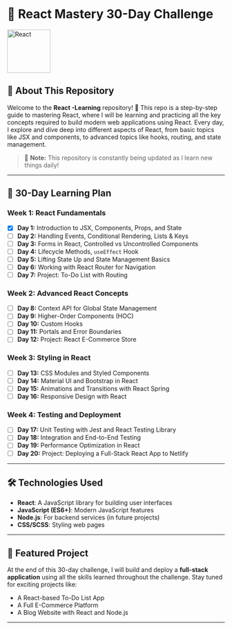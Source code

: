 # 🚀 React Mastery 30-Day Challenge

<img src="https://upload.wikimedia.org/wikipedia/commons/a/a7/React-icon.svg" alt="React" width="100"/>

## 📝 About This Repository

Welcome to the **React -Learning** repository! 🎉 This repo is a step-by-step guide to mastering React, where I will be learning and practicing all the key concepts required to build modern web applications using React. Every day, I explore and dive deep into different aspects of React, from basic topics like JSX and components, to advanced topics like hooks, routing, and state management.

> 🚧 **Note:** This repository is constantly being updated as I learn new things daily!

---

## 📅 30-Day Learning Plan

### Week 1: React Fundamentals
- [x] **Day 1:** Introduction to JSX, Components, Props, and State
- [ ] **Day 2:** Handling Events, Conditional Rendering, Lists & Keys
- [ ] **Day 3:** Forms in React, Controlled vs Uncontrolled Components
- [ ] **Day 4:** Lifecycle Methods, `useEffect` Hook
- [ ] **Day 5:** Lifting State Up and State Management Basics
- [ ] **Day 6:** Working with React Router for Navigation
- [ ] **Day 7:** Project: To-Do List with Routing

### Week 2: Advanced React Concepts
- [ ] **Day 8:** Context API for Global State Management
- [ ] **Day 9:** Higher-Order Components (HOC)
- [ ] **Day 10:** Custom Hooks
- [ ] **Day 11:** Portals and Error Boundaries
- [ ] **Day 12:** Project: React E-Commerce Store

### Week 3: Styling in React
- [ ] **Day 13:** CSS Modules and Styled Components
- [ ] **Day 14:** Material UI and Bootstrap in React
- [ ] **Day 15:** Animations and Transitions with React Spring
- [ ] **Day 16:** Responsive Design with React

### Week 4: Testing and Deployment
- [ ] **Day 17:** Unit Testing with Jest and React Testing Library
- [ ] **Day 18:** Integration and End-to-End Testing
- [ ] **Day 19:** Performance Optimization in React
- [ ] **Day 20:** Project: Deploying a Full-Stack React App to Netlify

---

## 🛠️ Technologies Used

- **React**: A JavaScript library for building user interfaces
- **JavaScript (ES6+)**: Modern JavaScript features
- **Node.js**: For backend services (in future projects)
- **CSS/SCSS**: Styling web pages

---

## 🌟 Featured Project

At the end of this 30-day challenge, I will build and deploy a **full-stack application** using all the skills learned throughout the challenge. Stay tuned for exciting projects like:
- A React-based To-Do List App
- A Full E-Commerce Platform
- A Blog Website with React and Node.js

---


